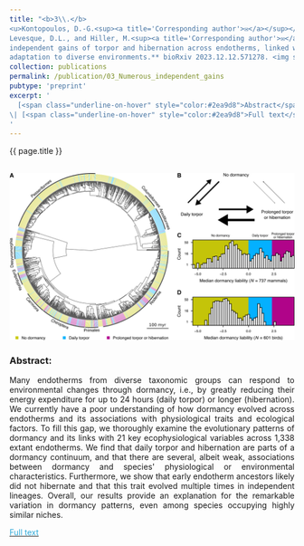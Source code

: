 ```yaml
---
title: "<b>3\\.</b> 
<u>Kontopoulos, D.-G.<sup><a title='Corresponding author'>✉</a></sup></u>, 
Levesque, D.L., and Hiller, M.<sup><a title='Corresponding author'>✉</a></sup> (2023). **Numerous 
independent gains of torpor and hibernation across endotherms, linked with 
adaptation to diverse environments.** bioRxiv 2023.12.12.571278. <img src='../images/under_review.png'>"
collection: publications
permalink: /publication/03_Numerous_independent_gains
pubtype: 'preprint'
excerpt: '
  [<span class="underline-on-hover" style="color:#2ea9d8">Abstract</span>](../publication/03_Numerous_independent_gains)
\| [<span class="underline-on-hover" style="color:#2ea9d8">Full text</span>](https://doi.org/10.1101/2023.12.12.571278)
'
---
```


{{ page.title }}<br>
<br><center><img src="../images/publications/dormancy_evolution.png"></center>

### Abstract:

<p style='text-align: justify;'>
Many endotherms from diverse taxonomic groups can respond to 
environmental changes through dormancy, i.e., by greatly reducing their 
energy expenditure for up to 24 hours (daily torpor) or longer 
(hibernation). We currently have a poor understanding of how dormancy 
evolved across endotherms and its associations with physiological 
traits and ecological factors. To fill this gap, we thoroughly examine 
the evolutionary patterns of dormancy and its links with 21 key 
ecophysiological variables across 1,338 extant endotherms. We find that 
daily torpor and hibernation are parts of a dormancy continuum, and 
that there are several, albeit weak, associations between dormancy and 
species' physiological or environmental characteristics. Furthermore, 
we show that early endotherm ancestors likely did not hibernate and 
that this trait evolved multiple times in independent lineages. 
Overall, our results provide an explanation for the remarkable 
variation in dormancy patterns, even among species occupying highly 
similar niches.
</p>

[<span class="underline-on-hover" style="color:#2ea9d8">Full text</span>](https://doi.org/10.1101/2023.12.12.571278)
